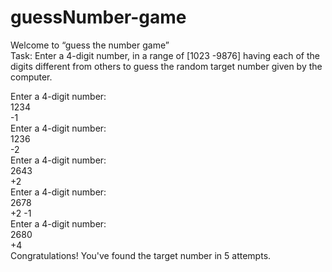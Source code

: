 # guessNumber-game

Welcome to “guess the number game”  
Task: Enter a 4-digit number, in a range of [1023 -9876] having each of the digits different from others to guess the random target number given by the computer.

Enter a 4-digit number:  
1234  
-1  
Enter a 4-digit number:  
1236  
-2  
Enter a 4-digit number:  
2643  
+2  
Enter a 4-digit number:  
2678  
+2 -1  
Enter a 4-digit number:  
2680  
+4  
Congratulations! You've found the target number in 5 attempts.

